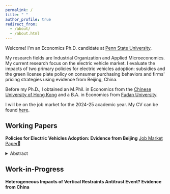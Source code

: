 ```yaml
---
permalink: /
title: " "
author_profile: true
redirect_from: 
  - /about/
  - /about.html
---
```

<!--Welcome! I'm a Ph.D. candidate in the $$\color{CornflowerBlue}{\small \textsf{Department of Economics}}$$ at the $$\color{CornflowerBlue}{\small \textsf{Pennsylvania}}$$  $$\color{CornflowerBlue}{\small \textsf{State}}$$ $$\color{CornflowerBlue}{\small \textsf{University}}$$. 

My research fields are $$\color{CornflowerBlue}{\small \textsf{Industrial Organization}}$$ and $$\color{CornflowerBlue}{\small \textsf{Applied Microeconomics}}$$. My current research focus on two policies for electric vehicles adoption: subsidies and the green license plate policy on consumer purchasing behaviors and firms' pricing strategies in the automobile industry. 

Before my Ph.D., I obtained an $$\color{CornflowerBlue}{\small \textsf{M.Phil. in Economics}}$$ from the $$\color{CornflowerBlue}{\small \textsf{Chinese University of Hong Kong}}$$ and a $$\color{CornflowerBlue}{\small \textsf{B.A. in Economics}}$$ from $$\color{CornflowerBlue}{\small \textsf{Fudan University}}$$.

I will be on the job market for the 2024-25 academic year. My CV can be found [here](https://wendy-wentian.github.io/files/Wen_Tian_PSU_CV.pdf). My job market paper can be found [here](https://wendy-wentian.github.io/files/Wen_Tian_JMP_PSU.pdf).-->

Welcome! I'm an Economics Ph.D. candidate at [Penn State University](https://econ.la.psu.edu/). 

My research fields are Industrial Organization and Applied Microeconomics. My current research focus on the electric vehicle market. I evaluate the impacts of two primary policies for electric vehicles adoption: subsidies and the green license plate policy on consumer purchasing behaviors and firms' pricing strategies using evidence from Beijing, China. 

Before my Ph.D., I obtained an M.Phil. in Economics from the [Chinese University of Hong Kong](https://www.econ.cuhk.edu.hk/econ/en-gb/) and a B.A. in Economics from [Fudan University](https://econ.fudan.edu.cn/).

I will be on the job market for the 2024-25 academic year. My CV can be found [here](https://wendy-wentian.github.io/files/Wen_Tian_PSU_CV.pdf). 

## Working Papers

**Policies for Electric Vehicles Adoption: Evidence from Beijing** [Job Market Paper](https://wendy-wentian.github.io/files/Wen_Tian_JMP_PSU.pdf)🚗

<details><summary> Abstract </summary><blockquote> In response to global climate change and environmental problems, policymakers worldwide have implemented various policies to deploy electric vehicles (EVs). This paper employs a structural model to evaluate the impacts of two demand-side interventions -EV subsidies and the green license plate (GLP) policy- on EVs adoption and examines the welfare impacts of these policies. Using data from China's automobile industry, I estimate a demand model that endogenizes consumer license plate choices and vehicle purchase decisions while accounting for consumer demographic heterogeneity. On the supply side, I estimate marginal costs assuming Nash-Bertrand pricing. My counterfactual analysis shows that the GLP policy was strikingly effective in promoting EV sales, equivalent to approximately $7,839 per EV in subsidies during the data period in Beijing. However, it led to increased market power for EV producers and resulted in increasing EV prices. When considering environmental externalities, the EV subsidies and the GLP policy improve net welfare by 3.16% and 6.84%, respectively. Additionally, I evaluate the welfare results by adjusting subsidies and the GLP policy, and find alternative policy designs that improve efficiency compared to Beijing's current practice.
</blockquote></details>

## Work-in-Progress

**Heterogeneous Impacts of Vertical Restraints Antitrust Event? Evidence from China**




<!-- :   > **_Abstract:_** In response to global climate change and environmental problems, policymakers worldwide have implemented various policies to deploy electric vehicles (EVs). This paper employs a structural model to evaluate the impacts of two demand-side interventions -EV subsidies and the green license plate (GLP) policy- on EVs adoption and examines the welfare impacts of these policies. Using data from China's automobile industry, I estimate a demand model that endogenizes consumer license plate choices and vehicle purchase decisions while accounting for consumer demographic heterogeneity. On the supply side, I estimate marginal costs assuming Nash-Bertrand pricing. My counterfactual analysis shows that the GLP policy was strikingly effective in promoting EV sales, equivalent to approximately $7,839 per EV in subsidies during the data period in Beijing. However, it led to increased market power for EV producers and resulted in increasing EV prices. When considering environmental externalities, the EV subsidies and the GLP policy improve net welfare by 3.16% and 6.84%, respectively. Additionally, I evaluate the welfare results by adjusting subsidies and the GLP policy, and find alternative policy designs that improve efficiency compared to Beijing's current practice. -->

<!-- \textbf{Abstract:} In response to global climate change and environmental problems, policymakers worldwide have implemented various policies to deploy electric vehicles (EVs). 
This paper employs a structural model to evaluate the impacts of two demand-side interventions -EV subsidies and the green license plate (GLP) policy- on EVs adoption and examines the welfare impacts of these policies. Using data from China's automobile industry, I estimate a demand model that endogenizes consumer license plate choices and vehicle purchase decisions while accounting for consumer demographic heterogeneity. 
On the supply side, I estimate marginal costs assuming Nash-Bertrand pricing.
My counterfactual analysis shows that the GLP policy was strikingly effective in promoting EV sales, equivalent to approximately $7,839 per EV in subsidies during the data period in Beijing. However, it led to increased market power for EV producers and resulted in increasing EV prices.
When considering environmental externalities, the EV subsidies and the GLP policy improve net welfare by 3.16% and 6.84%, respectively. 
Additionally, I evaluate the welfare results by adjusting subsidies and the GLP policy, and find alternative policy designs that improve efficiency compared to Beijing's current practice. -->

<!-- I received my M.Phil. in economics from CUHK, Hong Kong in 2019, and my B.A. in economics from Fudan University, China in 2016. -->

<!-- In my [Job Market Paper](), I develop a two-stage discrete choice model to estimate the demand for electric vehicles (EVs) under EV-promoting policies and conduct counterfactual analysis to study the welfare impacts of these policies in China.-->

<!--
Current Research
======
-->
